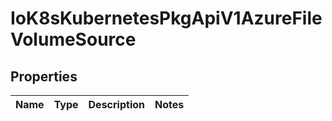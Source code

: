 
# IoK8sKubernetesPkgApiV1AzureFileVolumeSource

## Properties
Name | Type | Description | Notes
------------ | ------------- | ------------- | -------------



